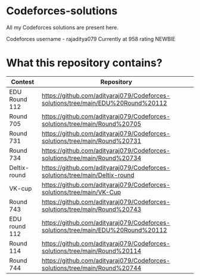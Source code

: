 # Codeforces-solutions

All my Codeforces solutions are present here.

Codeforces username - rajaditya079             Currently at 958 rating NEWBIE

# What this repository contains?

Contest  |  Repository  
-------  |  ----------  
EDU Round 112 | https://github.com/adityaraj079/Codeforces-solutions/tree/main/EDU%20Round%20112
Round 705 | https://github.com/adityaraj079/Codeforces-solutions/tree/main/Round%20705
Round 731 | https://github.com/adityaraj079/Codeforces-solutions/tree/main/Round%20731
Round 734 | https://github.com/adityaraj079/Codeforces-solutions/tree/main/Round%20734
Deltix-round | https://github.com/adityaraj079/Codeforces-solutions/tree/main/Deltix-round
VK-cup | https://github.com/adityaraj079/Codeforces-solutions/tree/main/VK-Cup
Round 743  |  https://github.com/adityaraj079/Codeforces-solutions/tree/main/Round%20743
EDU round 112  |  https://github.com/adityaraj079/Codeforces-solutions/tree/main/EDU%20Round%20112
Round 114  |  https://github.com/adityaraj079/Codeforces-solutions/tree/main/Round%20114
Round 744  |  https://github.com/adityaraj079/Codeforces-solutions/tree/main/Round%20744